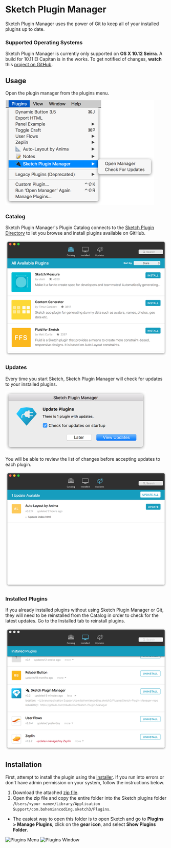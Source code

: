 Sketch Plugin Manager
=====================

Sketch Plugin Manager uses the power of Git to keep all of your installed plugins up to date.

### Supported Operating Systems
Sketch Plugin Manager is currently only supported on **OS X 10.12 Seirra**. A build for 10.11 El Capitan is in the works. To get notified of changes, **watch** this [project on GitHub](https://github.com/mludowise/Sketch-Plugin-Manager).

Usage
-----

Open the plugin manager from the plugins menu.

![Menu Items](img/menu.png)


### Catalog

Sketch Plugin Manager's Plugin Catalog connects to the [Sketch Plugin Directory](https://sketchapp.com/extensions/plugins/) to let you browse and install plugins available on GitHub.

![Catalog Tab](img/catalog-view.png)


### Updates

Every time you start Sketch, Sketch Plugin Manager will check for updates to your installed plugins.

![Update Alert](img/update-alert.png)

You will be able to review the list of changes before accepting updates to each plugin.

![Updates Tab](img/updates-view.png)

### Installed Plugins

If you already installed plugins without using Sketch Plugin Manager or Git, they will need to be reinstalled from the Catalog in order to check for the latest updates. Go to the Installed tab to reinstall plugins.

![Updates Tab](img/installed-view.png)

Installation
------------
First, attempt to install the plugin using the [installer](https://mludowise.github.io/Sketch-Plugin-Manager/download/Sketch%20Plugin%20Manager.pkg). If you run into errors or don't have admin permission on your system, follow the instructions below.

1. Download the attached [zip file](https://mludowise.github.io/Sketch-Plugin-Manager/download/Sketch-Plugin-Manager.zip).
2. Open the zip file and copy the entire folder into the Sketch plugins folder `/Users/<your name>/Library/Application Support/com.bohemiancoding.sketch3/Plugins`.
 - The easiest way to open this folder is to open Sketch and go to **Plugins > Manage Plugins**, click on the **gear icon**, and select **Show Plugins Folder**.

![Plugins Menu](img/install1.png)
![Plugins Window](img/install2.png)
